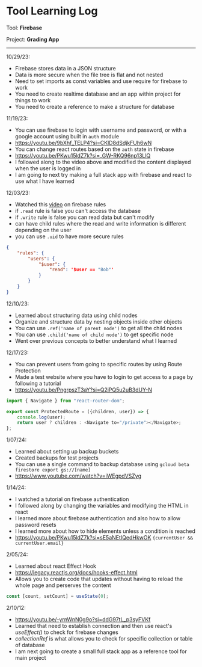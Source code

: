 # Tool Learning Log

Tool: **Firebase**

Project: **Grading App**

---

10/29/23:
* Firebase stores data in a JSON structure
* Data is more secure when the file tree is flat and not nested
* Need to set imports as const variables and use require for firebase to work
* You need to create realtime database and an app within project for things to work
* You need to create a reference to make a structure for database


11/19/23:
* You can use firebase to login with username and password, or with a google account using built in `auth` module
* https://youtu.be/9bXhf_TELP4?si=CKlD8dSdjkFUh6wN
* You can change react routes based on the `auth` state in firebase
* https://youtu.be/PKwu15ldZ7k?si=_GW-RKQ96np13LlQ
* I followed along to the video above and modified the content displayed when the user is logged in
* I am going to next try making a full stack app with firebase and react to use what I have learned

12/03/23:
* Watched this [video](https://youtu.be/dx_gkSb-Ch0?si=aesM9zS1EsZ2fAvO) on firebase rules
* if `.read` rule is false you can't access the database
* if `.write` rule is false you can read data but can't modify
* can have child rules where the read and write information is different depending on the user
* you can use `.uid` to have more secure rules
```json
{
    "rules": {
        "users": {
            "$user": {
                "read": '$user == "Bob"'
            }
        }
    }
}
```

12/10/23:
* Learned about structuring data using child nodes
* Organize and structure data by nesting objects inside other objects
* You can use `.ref('name of parent node')` to get all the child nodes
* You can use `.child('name of child node')` to get specific node
* Went over previous concepts to better understand what I learned

12/17/23:
* You can prevent users from going to specific routes by using Route Protection
* Made a test website where you have to login to get access to a page by following a tutorial
* https://youtu.be/PngrpszT3aY?si=Q2iPQ5u2uB3dUY-N
```js
import { Navigate } from "react-router-dom";

export const ProtectedRoute = ({children, user}) => {
    console.log(user);
    return user ? children : <Navigate to="/private"></Navigate>;
};

```

1/07/24:
* Learned about setting up backup buckets
* Created backups for test projects
* You can use a single command to backup database using `gcloud beta firestore export gs://[name]`
* https://www.youtube.com/watch?v=iWEgpdVSZyg

1/14/24:
* I watched a tutorial on firebase authentication
* I followed along by changing the variables and modifying the HTML in react
* I learned more about firebase authentication and also how to allow password resets
* I learned more about how to hide elements unless a condition is reached
* https://youtu.be/PKwu15ldZ7k?si=sE5aNEtIQedHkwOK
`{currentUser && currentUser.email}`

2/05/24:
* Learned about react Effect Hook
* https://legacy.reactjs.org/docs/hooks-effect.html
* Allows you to create code that updates without having to reload the whole page and perserves the content
```js
const [count, setCount] = useState(0);
```

2/10/12:
* https://youtu.be/-yrnWnN0g9o?si=ddG97tL_p3syFVKf
* Learned that need to establish connection and then use react's *useEffect()* to check for firebase changes
* *collectionRef* is what allows you to check for specific collection or table of database
* I am next going to create a small full stack app as a reference tool for main project

<!--
* Links you used today (websites, videos, etc)
* Things you tried, progress you made, etc
* Challenges, a-ha moments, etc
* Questions you still have
* What you're going to try next
-->
